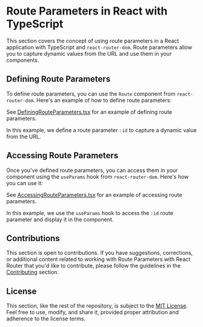 # Route Parameters in React with TypeScript

This section covers the concept of using route parameters in a React application with TypeScript and `react-router-dom`. Route parameters allow you to capture dynamic values from the URL and use them in your components.

## Defining Route Parameters

To define route parameters, you can use the `Route` component from `react-router-dom`. Here's an example of how to define route parameters:

See [DefiningRouteParameters.tsx](DefiningRouteParameters.tsx) for an example of defining route parameters.

In this example, we define a route parameter `:id` to capture a dynamic value from the URL.

## Accessing Route Parameters

Once you've defined route parameters, you can access them in your component using the `useParams` hook from `react-router-dom`. Here's how you can use it:

See [AccessingRouteParameters.tsx](AccessingRouteParameters.tsx) for an example of accessing route parameters.

In this example, we use the `useParams` hook to access the `:id` route parameter and display it in the component.

## Contributions

This section is open to contributions. If you have suggestions, corrections, or additional content related to working with Route Parameters with React Router that you'd like to contribute, please follow the guidelines in the [Contributing](../../Contributing.md) section.

## License

This section, like the rest of the repository, is subject to the [MIT License](../../LICENSE). Feel free to use, modify, and share it, provided proper attribution and adherence to the license terms.
